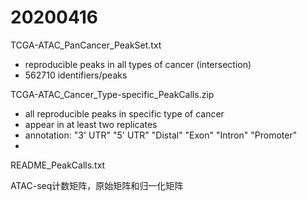 # 20200416
TCGA-ATAC_PanCancer_PeakSet.txt
- reproducible peaks in all types of cancer (intersection)
- 562710 identifiers/peaks

TCGA-ATAC_Cancer_Type-specific_PeakCalls.zip
- all reproducible peaks in specific type of cancer
- appear in at least two replicates 
- annotation: "3' UTR"   "5' UTR"   "Distal"   "Exon"     "Intron"   "Promoter"
- 

README_PeakCalls.txt

ATAC-seq计数矩阵，原始矩阵和归一化矩阵


<!--stackedit_data:
eyJoaXN0b3J5IjpbLTE0MjQwNDU2MTcsLTQ0MzcxODM4NCwtMT
A4MTIxMjAyOCwtNDczNjgyNzI3LDE1ODYwMzg2NTRdfQ==
-->